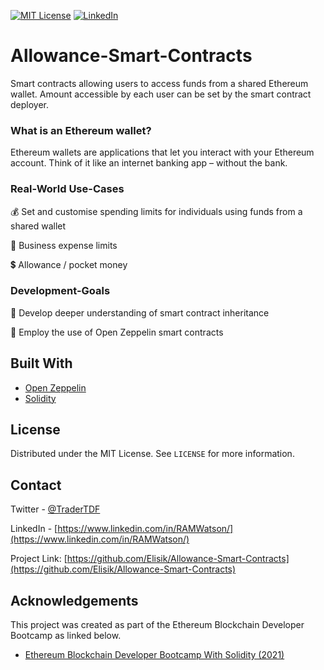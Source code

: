

[![MIT License][license-shield]][license-url]
[![LinkedIn][linkedin-shield]][linkedin-url]



# Allowance-Smart-Contracts

Smart contracts allowing users to access funds from a shared Ethereum wallet. Amount accessible by each user can be set by the smart contract deployer.

### What is an Ethereum wallet?
Ethereum wallets are applications that let you interact with your Ethereum account. 
Think of it like an internet banking app – without the bank.



### Real-World Use-Cases


💰 Set and customise spending limits for individuals using funds from a shared wallet

🏦 Business expense limits

💲 Allowance / pocket money




### Development-Goals


🧰 Develop deeper understanding of smart contract inheritance

🤖 Employ the use of Open Zeppelin smart contracts






## Built With


* [Open Zeppelin](https://openzeppelin.com/)
* [Solidity](https://docs.soliditylang.org/en/v0.8.6/)


  

<!-- LICENSE -->
## License

Distributed under the MIT License. See `LICENSE` for more information.



<!-- CONTACT -->
## Contact

Twitter - [@TraderTDF](https://twitter.com/TraderTDF)

LinkedIn - [https://www.linkedin.com/in/RAMWatson/](https://www.linkedin.com/in/RAMWatson/)

Project Link: [https://github.com/Elisik/Allowance-Smart-Contracts](https://github.com/Elisik/Allowance-Smart-Contracts)



<!-- ACKNOWLEDGEMENTS -->
## Acknowledgements
This project was created as part of the Ethereum Blockchain Developer Bootcamp as linked below.
* [Ethereum Blockchain Developer Bootcamp With Solidity (2021)](https://www.udemy.com/course/blockchain-developer/)




<!-- MARKDOWN LINKS & IMAGES -->
<!-- https://www.markdownguide.org/basic-syntax/#reference-style-links -->
[license-shield]: https://img.shields.io/github/license/othneildrew/Best-README-Template.svg?style=for-the-badge
[license-url]: https://github.com/othneildrew/Best-README-Template/blob/master/LICENSE.txt
[linkedin-shield]: https://img.shields.io/badge/-LinkedIn-black.svg?style=for-the-badge&logo=linkedin&colorB=555
[linkedin-url]: https://www.linkedin.com/in/RAMWatson/
